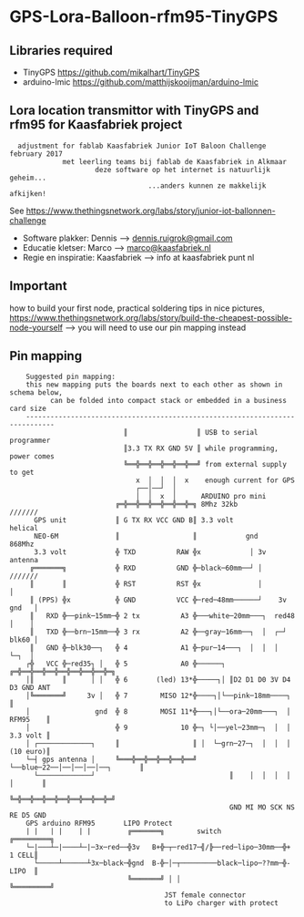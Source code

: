 ﻿
# GPS-Lora-Balloon-rfm95-TinyGPS

## Libraries required
- TinyGPS       https://github.com/mikalhart/TinyGPS
- arduino-lmic  https://github.com/matthijskooijman/arduino-lmic

## Lora location transmittor with TinyGPS and rfm95 for Kaasfabriek project
```
  adjustment for fablab Kaasfabriek Junior IoT Baloon Challenge february 2017
             met leerling teams bij fablab de Kaasfabriek in Alkmaar
                     deze software op het internet is natuurlijk geheim...
                                  ...anders kunnen ze makkelijk afkijken!
```
See https://www.thethingsnetwork.org/labs/story/junior-iot-ballonnen-challenge

- Software plakker: Dennis --> dennis.ruigrok@gmail.com
- Educatie kletser: Marco --> marco@kaasfabriek.nl
- Regie en inspiratie: Kaasfabriek --> info at kaasfabriek punt nl

## Important
how to build your first node, practical soldering tips in nice pictures,
https://www.thethingsnetwork.org/labs/story/build-the-cheapest-possible-node-yourself
 --> you will need to use our pin mapping instead

## Pin mapping
```
    Suggested pin mapping:
    this new mapping puts the boards next to each other as shown in schema below,
          can be folded into compact stack or embedded in a business card size
    -----------------------------------------------------------------------------
                            ║                 ║ USB to serial programmer
                            ║3.3 TX RX GND 5V ║ while programming, power comes
                            ╚══╬══╬══╬══╬══╬══╝ from external supply to get
                               x  │  │  │  x    enough current for GPS
                               ┌──│──┘  │
                               │  │  x  │      ARDUINO pro mini
                          ╔═╬══╬══╬══╬══╬══╬═╗ 8Mhz 32kb                 ///////
      GPS unit            ║ G TX RX VCC GND B║ 3.3 volt                  helical
      NEO-6M              ║                  ║            gnd            868Mhz
      3.3 volt            ╬ TXD          RAW ╬x            │ 3v          antenna
     ╔═══════╗            ╬ RXD          GND ╬─black─60mm──┘ │           ///////
     ║       ║            ╬ RST          RST ╬x              │               │
     ║ (PPS) ╬x           ╬ GND          VCC ╬─red─48mm──────┘    3v   gnd   │
     ║   RXD ╬──pink─15mm─╬ 2 tx          A3 ╬───white─20mm───┐  red48  │    │
     ║   TXD ╬──brn─15mm──╬ 3 rx          A2 ╬──gray─16mm──┐  │  ┌─┘   blk60 │
     ║   GND ╬─blk30──┐   ╬ 4             A1 ╬─pur─14───┐  │  │  │      └─┐  │
    ┌╬   VCC ╬─red35┐ │   ╬ 5             A0 ╬──────┐ ╔═╬══╬══╬══╬══╬══╬══╬══╬═╗
    │║       ║      │ │   ╬ 6       (led) 13*╬─────┐│ ║D2 D1 D0 3V D4 D3 GND ANT
    │╚═══════╝     3v │   ╬ 7        MISO 12*╬────┐│└──pink─18mm────┐          ║
    │                gnd  ╬ 8        MOSI 11*╬───┐│└──ora─20mm───┐  │ RFM95    ║
    │                     ╬ 9             10 ╬─┐ └│──yel─23mm─┐  │  │ 3.3 volt ║
    │ ┌─────────────┐     ║                  ║ │  └─grn─27─┐  │  │  │ (10 euro)║
    └─┤ gps antenna │     ╚═══╬══╬══╬══╬══╬══╝ └──blue─22──│──│──│──│──┐       ║
      └─────────────┘                                 ║    │  │  │  │  │       ║
                                                      ╚═╬══╬══╬══╬══╬══╬══╬══╬═╝
                                                      GND MI MO SCK NS RE D5 GND
    GPS arduino RFM95       LIPO Protect
    | |   | |    | |         ╔═══════╗        switch               ╔═════════╗
    └─|───┴─|────┴─|─3x─red──╬3v   B+╬─┬─red17─╣/╠──red─lipo─30mm──╬+  1 CELL║
      └─────┴──────┴3x─black─╬gnd  B-╬─│─┬─────────black─lipo─??mm─╬-  LIPO  ║
                             ╚═══════╝ │ │                         ╚═════════╝
                                      JST female connector
                                      to LiPo charger with protect
```
